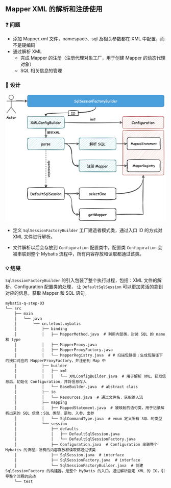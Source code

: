 ## Mapper XML 的解析和注册使用


### ❓ 问题

- 添加 Mapper.xml 文件，namespace、sql 及相关参数都在 XML 中配置，而不是硬编码
- 通过解析 XML
  - 完成 Mapper 的注册（注册代理对象工厂，用于创建 Mapper 的动态代理对象）
  - SQL 相关信息的管理


### 🎨 设计

![](../imgs/03/1.png)

- 定义 `SqlSessionFactoryBuilder` 工厂建造者模式类，通过入口 IO 的方式对 XML 文件进行解析。

- 文件解析以后会存放到 `Configuration` 配置类中。配置类 `Configuration` 会被串联到整个 Mybatis 流程中，所有内容存放和读取都通过该类。

### 💡 结果

`SqlSessionFactoryBuilder` 的引入包装了整个执行过程，包括：XML 文件的解析、Configuration 配置类的处理， 让 `DefaultSqlSession` 可以更加灵活的拿到对应的信息，获取 Mapper 和 SQL 语句。


```
mybatis-q-step-03
└── src
    ├── main
    │   └── java
    │       └── cn.letout.mybatis
    │           ├── binding
    │           │   ├── MapperMethod.java  # 利用内部类，封装 SQL 的 name 和 type
    │           │   ├── MapperProxy.java
    │           │   ├── MapperProxyFactory.java
    │           │   └── MapperRegistry.java  # # 扫描包路径；生成包路径下的接口对应的 MapperProxyFactory，并注册到 Map 中
    │           ├── builder
    │           │   ├── xml
    │           │   │   └── XMLConfigBuilder.java  # 用于解析 XML，获取信息后，初始化 Configuration，并将信息存入
    │           │   └── BaseBuilder.java  # abstract class
    │           ├── io
    │           │   └── Resources.java  # 通过文件名，获取输入流
    │           ├── mapping
    │           │   ├── MappedStatement.java  # 被映射的语句类，用于记录解析出来的 SQL 信息：SQL 类型，语句、入参、出参
    │           │   └── SqlCommandType.java  # enum 定义所有 SQL 的类型
    │           └── session
    │               ├── defaults
    │               │   ├── DefaultSqlSession.java
    │               │   └── DefaultSqlSessionFactory.java
    │               ├── Configuration.java  # Configuration 串联整个 Mybatis 的流程，所有的内容存放和读取都通过该类
    │               ├── SqlSession.java  # interface
    │               ├── SqlSessionFactory.java  # interface
    │               └── SqlSessionFactoryBuilder.java  # 创建 SqlSessionFactory 的构建器，是整个 MyBatis 的入口。通过解析指定 XML 的 IO，引导整个流程的启动
    └── test
```

